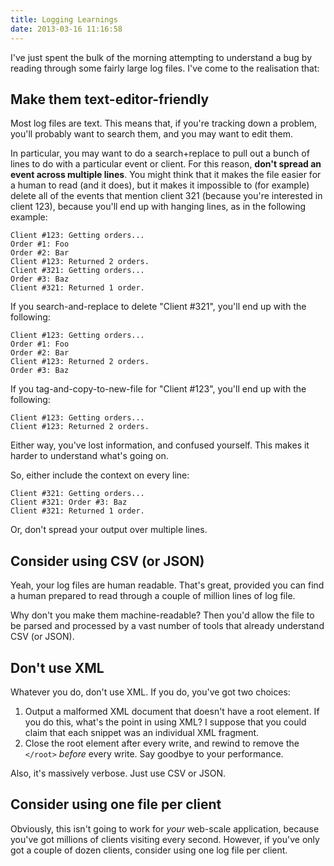 ```yaml
---
title: Logging Learnings
date: 2013-03-16 11:16:58
---
```


I've just spent the bulk of the morning attempting to understand a bug by
reading through some fairly large log files. I've come to the realisation that:

Make them text-editor-friendly
--

Most log files are text. This means that, if you're tracking down a problem,
you'll probably want to search them, and you may want to edit them.

In particular, you may want to do a search+replace to pull out a bunch of lines
to do with a particular event or client. For this reason, **don't spread an
event across multiple lines**. You might think that it makes the file easier
for a human to read (and it does), but it makes it impossible to (for example)
delete all of the events that mention client 321 (because you're interested in
client 123), because you'll end up with hanging lines, as in the following
example:

    Client #123: Getting orders...
    Order #1: Foo
    Order #2: Bar
    Client #123: Returned 2 orders.
    Client #321: Getting orders...
    Order #3: Baz
    Client #321: Returned 1 order.

If you search-and-replace to delete "Client #321", you'll end up with the
following:

    Client #123: Getting orders...
    Order #1: Foo
    Order #2: Bar
    Client #123: Returned 2 orders.
    Order #3: Baz

If you tag-and-copy-to-new-file for "Client #123", you'll end up with the
following:

    Client #123: Getting orders...
    Client #123: Returned 2 orders.

Either way, you've lost information, and confused yourself. This makes it
harder to understand what's going on.

So, either include the context on every line:

    Client #321: Getting orders...
    Client #321: Order #3: Baz
    Client #321: Returned 1 order.

Or, don't spread your output over multiple lines.

Consider using CSV (or JSON)
--

Yeah, your log files are human readable. That's great, provided you can find a
human prepared to read through a couple of million lines of log file.

Why don't you make them machine-readable? Then you'd allow the file to be
parsed and processed by a vast number of tools that already understand CSV (or
JSON).

Don't use XML
--

Whatever you do, don't use XML. If you do, you've got two choices:

1. Output a malformed XML document that doesn't have a root element. If you do
   this, what's the point in using XML? I suppose that you could claim that
   each snippet was an individual XML fragment.
2. Close the root element after every write, and rewind to remove the `</root>`
   *before* every write. Say goodbye to your performance.

Also, it's massively verbose. Just use CSV or JSON.

Consider using one file per client
--

Obviously, this isn't going to work for *your* web-scale application, because
you've got millions of clients visiting every second. However, if you've only
got a couple of dozen clients, consider using one log file per client.
